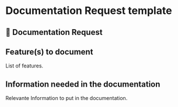 # Documentation Request template

## 📖 Documentation Request

## Feature(s) to document

List of features.

## Information needed in the documentation

Relevante Information to put in the documentation.
